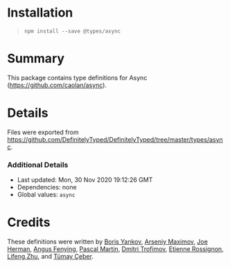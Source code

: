 # Installation
> `npm install --save @types/async`

# Summary
This package contains type definitions for Async (https://github.com/caolan/async).

# Details
Files were exported from https://github.com/DefinitelyTyped/DefinitelyTyped/tree/master/types/async.

### Additional Details
 * Last updated: Mon, 30 Nov 2020 19:12:26 GMT
 * Dependencies: none
 * Global values: `async`

# Credits
These definitions were written by [Boris Yankov](https://github.com/borisyankov), [Arseniy Maximov](https://github.com/kern0), [Joe Herman](https://github.com/Penryn), [Angus Fenying](https://github.com/fenying), [Pascal Martin](https://github.com/pascalmartin), [Dmitri Trofimov](https://github.com/Dmitri1337), [Etienne Rossignon](https://github.com/erossignon), [Lifeng Zhu](https://github.com/Juliiii), and [Tümay Çeber](https://github.com/brendtumi).
